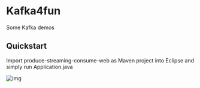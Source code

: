 # Kafka4fun

Some Kafka demos

Quickstart
----------

Import produce-streaming-consume-web as Maven project into Eclipse and simply run Application.java

![img](https://s3-us-west-2.amazonaws.com/kafka-connect-sink/Screen+Shot+2017-09-30+at+4.29.57+AM.png)

